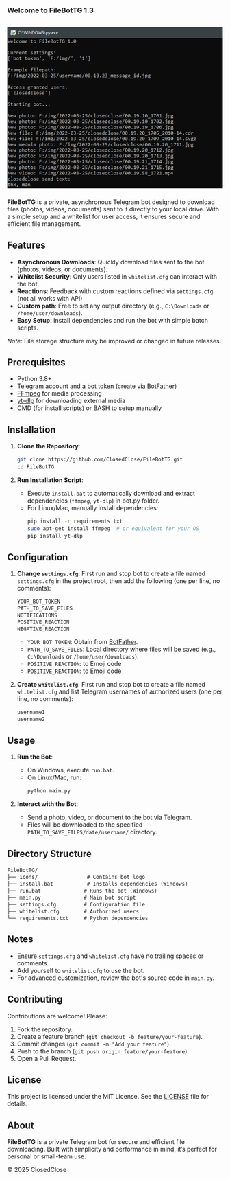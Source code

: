 ### Welcome to FileBotTG 1.3

![alt text](./cover.png)
---

**FileBotTG** is a private, asynchronous Telegram bot designed to download files (photos, videos, documents) sent to it directly to your local drive. With a simple setup and a whitelist for user access, it ensures secure and efficient file management.

## Features
- **Asynchronous Downloads**: Quickly download files sent to the bot (photos, videos, or documents).
- **Whitelist Security**: Only users listed in `whitelist.cfg` can interact with the bot.
- **Reactions**: Feedback with custom reactions defined via `settings.cfg`. (not all works with API)
- **Custom path**: Free to set any output directory (e.g., `C:\Downloads` or `/home/user/downloads`).
- **Easy Setup**: Install dependencies and run the bot with simple batch scripts.

*Note*: File storage structure may be improved or changed in future releases.

## Prerequisites
- Python 3.8+
- Telegram account and a bot token (create via [BotFather](https://t.me/BotFather))
- [FFmpeg](https://ffmpeg.org/) for media processing
- [yt-dlp](https://github.com/yt-dlp/yt-dlp) for downloading external media
- CMD (for install scripts) or BASH to setup manually

## Installation
1. **Clone the Repository**:
   ```bash
   git clone https://github.com/ClosedClose/FileBotTG.git
   cd FileBotTG
   ```

2. **Run Installation Script**:
   - Execute `install.bat` to automatically download and extract dependencies (`ffmpeg`, `yt-dlp`) in bot.py folder.
   - For Linux/Mac, manually install dependencies:
     ```bash
     pip install -r requirements.txt
     sudo apt-get install ffmpeg  # or equivalent for your OS
     pip install yt-dlp
     ```

## Configuration
1. **Change `settings.cfg`**:
   First run and stop bot to create a file named `settings.cfg` in the project root, then add the following (one per line, no comments):
   ```
   YOUR_BOT_TOKEN
   PATH_TO_SAVE_FILES
   NOTIFICATIONS
   POSITIVE_REACTION
   NEGATIVE_REACTION
   ```
   - `YOUR_BOT_TOKEN`: Obtain from [BotFather](https://t.me/BotFather).
   - `PATH_TO_SAVE_FILES`: Local directory where files will be saved (e.g., `C:\Downloads` or `/home/user/downloads`).
   - `POSITIVE_REACTION`: to Emoji code
   - `POSITIVE_REACTION`: to Emoji code

2. **Create `whitelist.cfg`**:
    First run and stop bot to create a file named `whitelist.cfg` and list Telegram usernames of authorized users (one per line, no comments):
   ```
   username1
   username2
   ```

## Usage
1. **Run the Bot**:
   - On Windows, execute `run.bat`.
   - On Linux/Mac, run:
     ```bash
     python main.py
     ```

2. **Interact with the Bot**:
   - Send a photo, video, or document to the bot via Telegram.
   - Files will be downloaded to the specified `PATH_TO_SAVE_FILES/date/username/` directory.

## Directory Structure
```
FileBotTG/
├── icons/                # Contains bot logo
├── install.bat           # Installs dependencies (Windows)
├── run.bat              # Runs the bot (Windows)
├── main.py              # Main bot script
├── settings.cfg         # Configuration file
├── whitelist.cfg        # Authorized users
└── requirements.txt     # Python dependencies
```

## Notes
- Ensure `settings.cfg` and `whitelist.cfg` have no trailing spaces or comments.
- Add yourself to `whitelist.cfg` to use the bot.
- For advanced customization, review the bot's source code in `main.py`.

## Contributing
Contributions are welcome! Please:
1. Fork the repository.
2. Create a feature branch (`git checkout -b feature/your-feature`).
3. Commit changes (`git commit -m "Add your feature"`).
4. Push to the branch (`git push origin feature/your-feature`).
5. Open a Pull Request.

## License
This project is licensed under the MIT License. See the [LICENSE](LICENSE) file for details.

## About
**FileBotTG** is a private Telegram bot for secure and efficient file downloading. Built with simplicity and performance in mind, it’s perfect for personal or small-team use.

© 2025 ClosedClose
```



